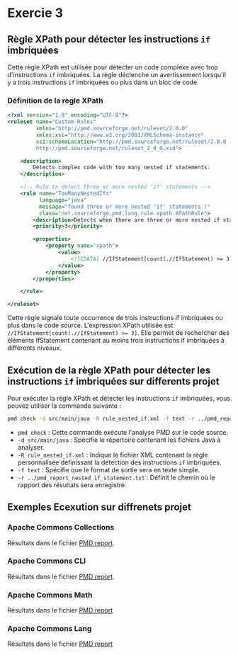 # Exercie 3

## Règle XPath pour détecter les instructions `if` imbriquées

Cette règle XPath est utilisée pour détecter un code complexe avec trop d'instructions `if` imbriquées. La règle déclenche un avertissement lorsqu'il y a trois instructions `if` imbriquées ou plus dans un bloc de code.

### Définition de la règle XPath

```xml
<?xml version="1.0" encoding="UTF-8"?>
<ruleset name="Custom Rules"
         xmlns="http://pmd.sourceforge.net/ruleset/2.0.0"
         xmlns:xsi="http://www.w3.org/2001/XMLSchema-instance"
         xsi:schemaLocation="http://pmd.sourceforge.net/ruleset/2.0.0
         http://pmd.sourceforge.net/ruleset_2_0_0.xsd">

    <description>
        Detects complex code with too many nested if statements.
    </description>

    <!-- Rule to detect three or more nested 'if' statements -->
    <rule name="TooManyNestedIfs"
          language="java"
          message="found three or more nested 'if' statements !"
          class="net.sourceforge.pmd.lang.rule.xpath.XPathRule">
        <description>Detects when there are three or more nested if statements.</description>
        <priority>3</priority>

        <properties>
            <property name="xpath">
                <value>
                    <![CDATA[ //IfStatement[count(.//IfStatement) >= 3] ]]>
                </value>
            </property>
        </properties>

    </rule>

</ruleset>
```

Cette règle signale toute occurrence de trois instructions if imbriquées ou plus dans le code source.
L'expression XPath utilisée est ```//IfStatement[count(.//IfStatement) >= 3]```. Elle permet de rechercher des éléments IfStatement contenant au moins trois instructions if imbriquées à différents niveaux.

## Exécution de la règle XPath pour détecter les instructions `if` imbriquées sur differents projet 

Pour exécuter la règle XPath et détecter les instructions `if` imbriquées, vous pouvez utiliser la commande suivante :

```bash
pmd check -d src/main/java -R rule_nested_if.xml -f text -r ../pmd_report_nested_if_statement.txt
```

- ```pmd check``` : Cette commande exécute l'analyse PMD sur le code source.
- ```-d src/main/java``` : Spécifie le répertoire contenant les fichiers Java à analyser.
- ```-R rule_nested_if.xml``` : Indique le fichier XML contenant la règle personnalisée définissant la détection des instructions `if` imbriquées.
- ```-f text``` : Spécifie que le format de sortie sera en texte simple.
- ```-r ../pmd_report_nested_if_statement.txt``` : Définit le chemin où le rapport des résultats sera enregistré.


## Exemples Ecexution sur diffrenets projet

### Apache Commons Collections
Résultats dans le fichier [PMD report](pmd_report_nested_if_statement_projet1.md).

### Apache Commons CLI
Résultats dans le fichier [PMD report](pmd_report_nested_if_statement_projet1.md).

### Apache Commons Math
Résultats dans le fichier [PMD report](pmd_report_nested_if_statement_projet3.md)

### Apache Commons Lang
Résultats dans le fichier [PMD report](pmd_report_nested_if_statement_projet4.md)
